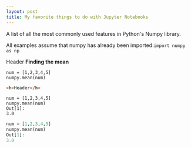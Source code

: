 ```yaml
---
layout: post
title: My favorite things to do with Jupyter Notebooks
---
```


A list of all the most commonly used features in Python's Numpy library.

All examples assume that numpy has already been imported:```import numpy as np```

<h>Header</h>
**Finding the mean**
```
num = [1,2,3,4,5]
numpy.mean(num)
```
```html
<h>Header</h>
```
```
num = [1,2,3,4,5]
numpy.mean(num)
Out[1]:
3.0
```

```python
num = [1,2,3,4,5]
numpy.mean(num)
Out[1]:
3.0
```